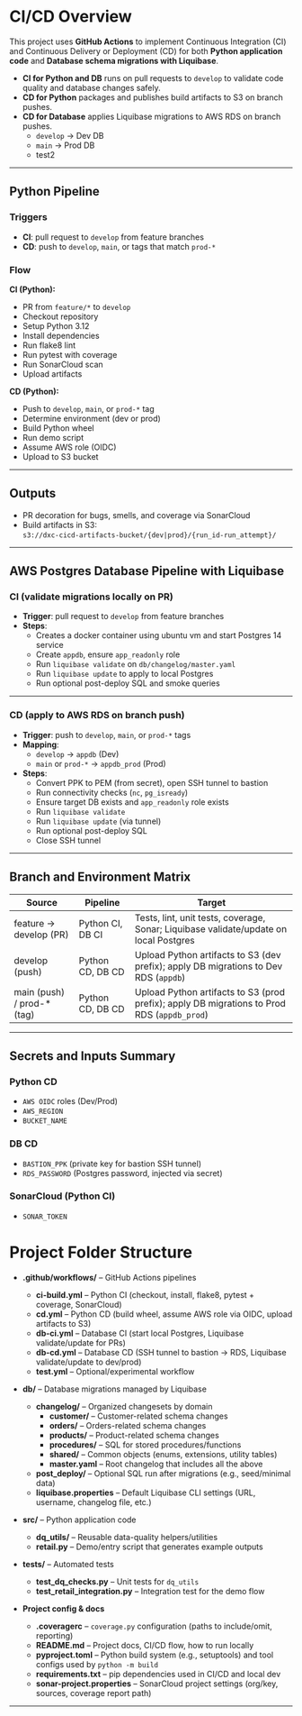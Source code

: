 # CI/CD Overview

This project uses **GitHub Actions** to implement Continuous Integration (CI) and Continuous Delivery or Deployment (CD) for both **Python application code** and **Database schema migrations with Liquibase**.

- **CI for Python and DB** runs on pull requests to `develop` to validate code quality and database changes safely.
- **CD for Python** packages and publishes build artifacts to S3 on branch pushes.
- **CD for Database** applies Liquibase migrations to AWS RDS on branch pushes.  
  - `develop` → Dev DB  
  - `main` → Prod DB
  - test2

---

## Python Pipeline

### Triggers
- **CI**: pull request to `develop` from feature branches  
- **CD**: push to `develop`, `main`, or tags that match `prod-*`

### Flow

**CI (Python):**
- PR from `feature/*` to `develop`
- Checkout repository
- Setup Python 3.12
- Install dependencies
- Run flake8 lint
- Run pytest with coverage
- Run SonarCloud scan
- Upload artifacts

**CD (Python):**
- Push to `develop`, `main`, or `prod-*` tag
- Determine environment (dev or prod)
- Build Python wheel
- Run demo script
- Assume AWS role (OIDC)
- Upload to S3 bucket


---

## Outputs

- PR decoration for bugs, smells, and coverage via SonarCloud  
- Build artifacts in S3:  
  `s3://dxc-cicd-artifacts-bucket/{dev|prod}/{run_id-run_attempt}/`

---
## AWS Postgres Database Pipeline with Liquibase

### CI (validate migrations locally on PR)

- **Trigger**: pull request to `develop` from feature branches
- **Steps**:
  - Creates a docker container using ubuntu vm and start Postgres 14 service
  - Create `appdb`, ensure `app_readonly` role
  - Run `liquibase validate` on `db/changelog/master.yaml`
  - Run `liquibase update` to apply to local Postgres
  - Run optional post-deploy SQL and smoke queries

---

### CD (apply to AWS RDS on branch push)

- **Trigger**: push to `develop`, `main`, or `prod-*` tags
- **Mapping**:
  - `develop` → `appdb` (Dev)
  - `main` or `prod-*` → `appdb_prod` (Prod)
- **Steps**:
  - Convert PPK to PEM (from secret), open SSH tunnel to bastion
  - Run connectivity checks (`nc`, `pg_isready`)
  - Ensure target DB exists and `app_readonly` role exists
  - Run `liquibase validate`
  - Run `liquibase update` (via tunnel)
  - Run optional post-deploy SQL
  - Close SSH tunnel

---

## Branch and Environment Matrix

| Source | Pipeline | Target |
|--------|----------|--------|
| feature → develop (PR) | Python CI, DB CI | Tests, lint, unit tests, coverage, Sonar; Liquibase validate/update on local Postgres |
| develop (push) | Python CD, DB CD | Upload Python artifacts to S3 (dev prefix); apply DB migrations to Dev RDS (`appdb`) |
| main (push) / prod-* (tag) | Python CD, DB CD | Upload Python artifacts to S3 (prod prefix); apply DB migrations to Prod RDS (`appdb_prod`) |

---

## Secrets and Inputs Summary

### Python CD
- `AWS OIDC` roles (Dev/Prod)
- `AWS_REGION`
- `BUCKET_NAME`

### DB CD
- `BASTION_PPK` (private key for bastion SSH tunnel)
- `RDS_PASSWORD` (Postgres password, injected via secret)

### SonarCloud (Python CI)
- `SONAR_TOKEN`

# Project Folder Structure

- **.github/workflows/** – GitHub Actions pipelines
  - **ci-build.yml** – Python CI (checkout, install, flake8, pytest + coverage, SonarCloud)
  - **cd.yml** – Python CD (build wheel, assume AWS role via OIDC, upload artifacts to S3)
  - **db-ci.yml** – Database CI (start local Postgres, Liquibase validate/update for PRs)
  - **db-cd.yml** – Database CD (SSH tunnel to bastion → RDS, Liquibase validate/update to dev/prod)
  - **test.yml** – Optional/experimental workflow

- **db/** – Database migrations managed by Liquibase
  - **changelog/** – Organized changesets by domain
    - **customer/** – Customer-related schema changes
    - **orders/** – Orders-related schema changes
    - **products/** – Product-related schema changes
    - **procedures/** – SQL for stored procedures/functions
    - **shared/** – Common objects (enums, extensions, utility tables)
    - **master.yaml** – Root changelog that includes all the above
  - **post_deploy/** – Optional SQL run after migrations (e.g., seed/minimal data)
  - **liquibase.properties** – Default Liquibase CLI settings (URL, username, changelog file, etc.)

- **src/** – Python application code
  - **dq_utils/** – Reusable data-quality helpers/utilities
  - **retail.py** – Demo/entry script that generates example outputs

- **tests/** – Automated tests
  - **test_dq_checks.py** – Unit tests for `dq_utils`
  - **test_retail_integration.py** – Integration test for the demo flow

- **Project config & docs**
  - **.coveragerc** – `coverage.py` configuration (paths to include/omit, reporting)
  - **README.md** – Project docs, CI/CD flow, how to run locally
  - **pyproject.toml** – Python build system (e.g., setuptools) and tool configs used by `python -m build`
  - **requirements.txt** – pip dependencies used in CI/CD and local dev
  - **sonar-project.properties** – SonarCloud project settings (org/key, sources, coverage report path)


---


